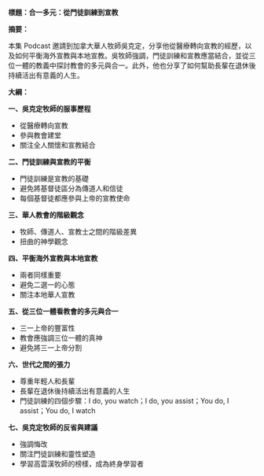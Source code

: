 **標題：合一多元：從門徒訓練到宣教**

**摘要：**

本集 Podcast 邀請到加拿大華人牧師吳克定，分享他從醫療轉向宣教的經歷，以及如何平衡海外宣教與本地宣教。吳牧師強調，門徒訓練和宣教應當結合，並從三位一體的教義中探討教會的多元與合一。此外，他也分享了如何幫助長輩在退休後持續活出有意義的人生。

**大綱：**

**一、吳克定牧師的服事歷程**
* 從醫療轉向宣教
* 參與教會建堂
* 關注全人關懷和宣教結合

**二、門徒訓練與宣教的平衡**
* 門徒訓練是宣教的基礎
* 避免將基督徒區分為傳道人和信徒
* 每個基督徒都應參與上帝的宣教使命

**三、華人教會的階級觀念**
* 牧師、傳道人、宣教士之間的階級差異
* 扭曲的神學觀念

**四、平衡海外宣教與本地宣教**
* 兩者同樣重要
* 避免二選一的心態
* 關注本地華人宣教

**五、從三位一體看教會的多元與合一**
* 三一上帝的豐富性
* 教會應強調三位一體的真神
* 避免將三一上帝分割

**六、世代之間的張力**
* 尊重年輕人和長輩
* 長輩在退休後持續活出有意義的人生
* 門徒訓練的四個步驟：I do, you watch；I do, you assist；You do, I assist；You do, I watch

**七、吳克定牧師的反省與建議**
* 強調悔改
* 關注門徒訓練和靈性塑造
* 學習高雲漢牧師的榜樣，成為終身學習者